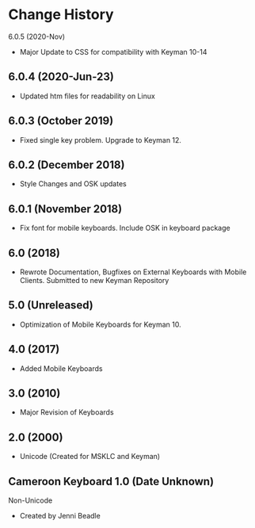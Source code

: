 Change History
=======================

6.0.5 (2020-Nov)
* Major Update to CSS for compatibility with Keyman 10-14

6.0.4 (2020-Jun-23)
-----------------
* Updated htm files for readability on Linux

6.0.3 (October 2019)
---------------------
* Fixed single key problem. Upgrade to Keyman 12.

6.0.2 (December 2018)
---------------------
* Style Changes and OSK updates

6.0.1 (November 2018)
---------------------
* Fix font for mobile keyboards. Include OSK in keyboard package

6.0 (2018)
-----------------
* Rewrote Documentation, Bugfixes on External Keyboards with Mobile Clients. Submitted to new Keyman Repository

5.0 (Unreleased)
-----------------
* Optimization of Mobile Keyboards for Keyman 10.

4.0 (2017)
-----------------
* Added Mobile Keyboards

3.0 (2010)
-----------------
* Major Revision of Keyboards

2.0 (2000)
-----------------
* Unicode (Created for MSKLC and Keyman)

Cameroon Keyboard 1.0 (Date Unknown)
-----------------

Non-Unicode

* Created by Jenni Beadle


